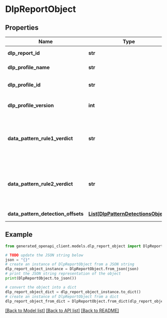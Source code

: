 # DlpReportObject


## Properties

Name | Type | Description | Notes
------------ | ------------- | ------------- | -------------
**dlp_report_id** | **str** | Unique identifier for the DLP report | [optional] 
**dlp_profile_name** | **str** | DLP profile name used for the scan | [optional] 
**dlp_profile_id** | **str** | Unique identifier for the DLP profile used for the scan | [optional] 
**dlp_profile_version** | **int** | Version of the DLP profile used for the scan | [optional] 
**data_pattern_rule1_verdict** | **str** | Indicates whether there was a content match for this rule such as \&quot;MATCHED\&quot; or \&quot;NOT MATCHED\&quot; | [optional] 
**data_pattern_rule2_verdict** | **str** | Indicates whether there was a content match for this rule such as \&quot;MATCHED\&quot; or \&quot;NOT MATCHED\&quot; | [optional] 
**data_pattern_detection_offsets** | [**List[DlpPatternDetectionsObject]**](DlpPatternDetectionsObject.md) | Matched patterns and their byte locations | [optional] 

## Example

```python
from generated_openapi_client.models.dlp_report_object import DlpReportObject

# TODO update the JSON string below
json = "{}"
# create an instance of DlpReportObject from a JSON string
dlp_report_object_instance = DlpReportObject.from_json(json)
# print the JSON string representation of the object
print(DlpReportObject.to_json())

# convert the object into a dict
dlp_report_object_dict = dlp_report_object_instance.to_dict()
# create an instance of DlpReportObject from a dict
dlp_report_object_from_dict = DlpReportObject.from_dict(dlp_report_object_dict)
```
[[Back to Model list]](../README.md#documentation-for-models) [[Back to API list]](../README.md#documentation-for-api-endpoints) [[Back to README]](../README.md)



